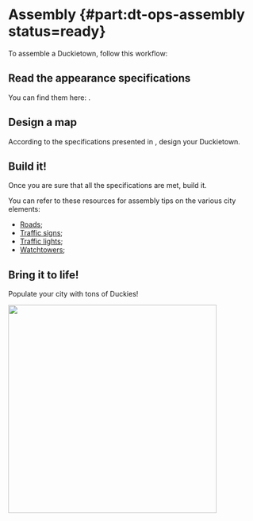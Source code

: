 # Assembly {#part:dt-ops-assembly status=ready}

To assemble a Duckietown, follow this workflow:

## Read the appearance specifications

You can find them here: [](#dt-ops-appearance-specifications).

## Design a map

According to the specifications presented in [](#dt-ops-appearance-specifications), design your Duckietown.

## Build it!

Once you are sure that all the specifications are met, build it.

You can refer to these resources for assembly tips on the various city elements:

* [Roads](#dt-ops-tiles);
* [Traffic signs](#dt-ops-city-traffic-signs);
* [Traffic lights](#traffic-light-assembly);
* [Watchtowers](#auto-localization-hardware);

## Bring it to life!

Populate your city with tons of Duckies!

<div figure-id="fig:tons-of-duckies" figure-caption="Just another day in Duckietown: the city of joy and relaxed introspection">
  <img src="tons-of-duckies.jpg" style='width: 30em; height:auto'/>
</div>
